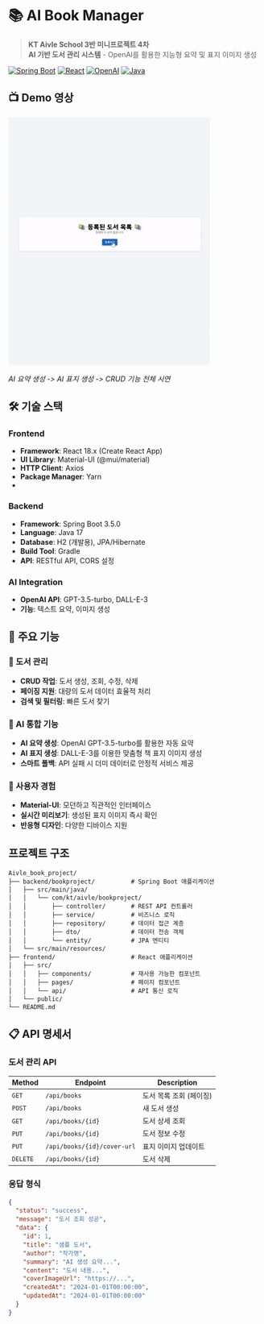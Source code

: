 # 📚 AI Book Manager

> **KT Aivle School 3반 미니프로젝트 4차**  
> **AI 기반 도서 관리 시스템** - OpenAI를 활용한 지능형 요약 및 표지 이미지 생성

[![Spring Boot](https://img.shields.io/badge/Spring%20Boot-3.5.0-brightgreen.svg)](https://spring.io/projects/spring-boot)
[![React](https://img.shields.io/badge/React-18.x-blue.svg)](https://reactjs.org/)
[![OpenAI](https://img.shields.io/badge/OpenAI-GPT--3.5--turbo-orange.svg)](https://openai.com/)
[![Java](https://img.shields.io/badge/Java-17-red.svg)](https://openjdk.java.net/)

## 📺 Demo 영상

![AI Book Manager 데모](Demo.gif)

*AI 요약 생성 -> AI 표지 생성 -> CRUD 기능 전체 시연*

## 🛠️ 기술 스택

### Frontend
- **Framework**: React 18.x (Create React App)
- **UI Library**: Material-UI (@mui/material)
- **HTTP Client**: Axios
- **Package Manager**: Yarn
- 
### Backend
- **Framework**: Spring Boot 3.5.0
- **Language**: Java 17
- **Database**: H2 (개발용), JPA/Hibernate
- **Build Tool**: Gradle
- **API**: RESTful API, CORS 설정
### AI Integration

- **OpenAI API**: GPT-3.5-turbo, DALL-E-3
- **기능**: 텍스트 요약, 이미지 생성
  
## 🌟 주요 기능

### 📖 도서 관리
- **CRUD 작업**: 도서 생성, 조회, 수정, 삭제
- **페이징 지원**: 대량의 도서 데이터 효율적 처리
- **검색 및 필터링**: 빠른 도서 찾기

### 🤖 AI 통합 기능
- **AI 요약 생성**: OpenAI GPT-3.5-turbo를 활용한 자동 요약
- **AI 표지 생성**: DALL-E-3를 이용한 맞춤형 책 표지 이미지 생성
- **스마트 폴백**: API 실패 시 더미 데이터로 안정적 서비스 제공

### 🎨 사용자 경험
- **Material-UI**: 모던하고 직관적인 인터페이스
- **실시간 미리보기**: 생성된 표지 이미지 즉시 확인
- **반응형 디자인**: 다양한 디바이스 지원
  
## 프로젝트 구조
```
Aivle_book_project/
├── backend/bookproject/          # Spring Boot 애플리케이션
│   ├── src/main/java/
│   │   └── com/kt/aivle/bookproject/
│   │       ├── controller/       # REST API 컨트롤러
│   │       ├── service/          # 비즈니스 로직
│   │       ├── repository/       # 데이터 접근 계층
│   │       ├── dto/              # 데이터 전송 객체
│   │       └── entity/           # JPA 엔티티
│   └── src/main/resources/
├── frontend/                     # React 애플리케이션
│   ├── src/
│   │   ├── components/           # 재사용 가능한 컴포넌트
│   │   ├── pages/                # 페이지 컴포넌트
│   │   └── api/                  # API 통신 로직
│   └── public/
└── README.md
```

## 📋 API 명세서

### 도서 관리 API
| Method | Endpoint | Description | 
|--------|----------|-------------|
| `GET` | `/api/books` | 도서 목록 조회 (페이징) |
| `POST` | `/api/books` | 새 도서 생성 |
| `GET` | `/api/books/{id}` | 도서 상세 조회 |
| `PUT` | `/api/books/{id}` | 도서 정보 수정 |
| `PUT` | `/api/books/{id}/cover-url` | 표지 이미지 업데이트 |
| `DELETE` | `/api/books/{id}` | 도서 삭제 |

### 응답 형식
```json
{
  "status": "success",
  "message": "도서 조회 성공",
  "data": {
    "id": 1,
    "title": "샘플 도서",
    "author": "작가명",
    "summary": "AI 생성 요약...",
    "content": "도서 내용...",
    "coverImageUrl": "https://...",
    "createdAt": "2024-01-01T00:00:00",
    "updatedAt": "2024-01-01T00:00:00"
  }
}
```

</div>
